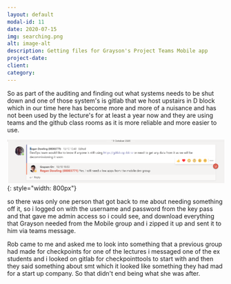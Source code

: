 ```yaml
---
layout: default
modal-id: 11
date: 2020-07-15
img: searching.png
alt: image-alt
description: Getting files for Grayson's Project Teams Mobile app
project-date: 
client:
category:
---
```


So as part of the auditing and finding out what systems needs to be shut down and one of those system's is gitlab that we host upstairs in D block which in our time here has become more and more of a nuisance and has not been used by the lecture's for at least a year now and they are using teams and the github class rooms as it is more reliable and more easier to use.

![alt text]( img/teamsMessage.png ){: style="width: 800px"}

so there was only one person that got back to me about needing something off it, so i logged on with the username and password from the key pass and that gave me admin access so i could see, and download everything that Grayson needed from the Mobile group and i zipped it up and sent it to him via teams message.

Rob came to me and asked me to look into something that a previous group had made for checkpoints for one of the lectures i messaged one of the ex students and i looked on gitlab for checkpointtools to start with and then they said something about smt which it looked like something they had mad for a start up company. So that didn't end being what she was after. 
